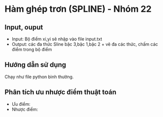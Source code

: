 # Hàm ghép trơn (SPLINE) - Nhóm 22 

## Input, ouput
* Input: Bộ điểm xi,yi sẽ nhập vào file input.txt
* Output: các đa thức Sline bậc 3,bậc 1,bậc 2  + vẽ đa các thức, chấm các điểm trong bộ điểm

## Hướng dẫn sử dụng
Chạy như file python bình thường.

## Phân tích ưu nhược điểm thuật toán
* Ưu điểm: 
* Nhược điểm: 

